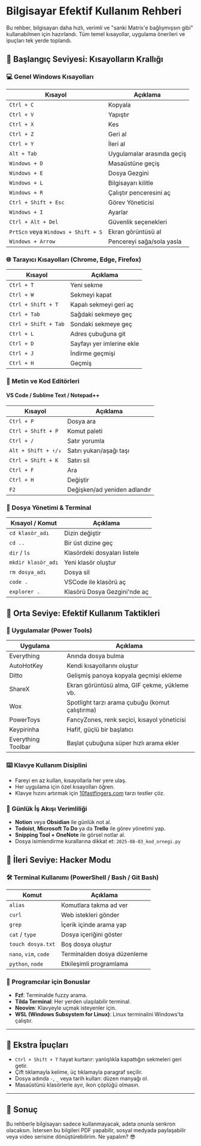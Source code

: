 # Bilgisayar Efektif Kullanım Rehberi

Bu rehber, bilgisayarı daha hızlı, verimli ve "sanki Matrix'e bağlıymışsın gibi" kullanabilmen için hazırlandı. Tüm temel kısayollar, uygulama önerileri ve ipuçları tek yerde toplandı.

## 📌 Başlangıç Seviyesi: Kısayolların Krallığı

### 💻 Genel Windows Kısayolları

| Kısayol                             | Açıklama                   |
| ----------------------------------- | -------------------------- |
| `Ctrl + C`                          | Kopyala                    |
| `Ctrl + V`                          | Yapıştır                   |
| `Ctrl + X`                          | Kes                        |
| `Ctrl + Z`                          | Geri al                    |
| `Ctrl + Y`                          | İleri al                   |
| `Alt + Tab`                         | Uygulamalar arasında geçiş |
| `Windows + D`                       | Masaüstüne geçiş           |
| `Windows + E`                       | Dosya Gezgini              |
| `Windows + L`                       | Bilgisayarı kilitle        |
| `Windows + R`                       | Çalıştır penceresini aç    |
| `Ctrl + Shift + Esc`                | Görev Yöneticisi           |
| `Windows + I`                       | Ayarlar                    |
| `Ctrl + Alt + Del`                  | Güvenlik seçenekleri       |
| `PrtScn` veya `Windows + Shift + S` | Ekran görüntüsü al         |
| `Windows + Arrow`                   | Pencereyi sağa/sola yasla  |

### 🌐 Tarayıcı Kısayolları (Chrome, Edge, Firefox)

| Kısayol              | Açıklama                  |
| -------------------- | ------------------------- |
| `Ctrl + T`           | Yeni sekme                |
| `Ctrl + W`           | Sekmeyi kapat             |
| `Ctrl + Shift + T`   | Kapalı sekmeyi geri aç    |
| `Ctrl + Tab`         | Sağdaki sekmeye geç       |
| `Ctrl + Shift + Tab` | Sondaki sekmeye geç       |
| `Ctrl + L`           | Adres çubuğuna git        |
| `Ctrl + D`           | Sayfayı yer imlerine ekle |
| `Ctrl + J`           | İndirme geçmişi           |
| `Ctrl + H`           | Geçmiş                    |

### 🧠 Metin ve Kod Editörleri

#### VS Code / Sublime Text / Notepad++

| Kısayol             | Açıklama                     |
| ------------------- | ---------------------------- |
| `Ctrl + P`          | Dosya ara                    |
| `Ctrl + Shift + P`  | Komut paleti                 |
| `Ctrl + /`          | Satır yorumla                |
| `Alt + Shift + ↑/↓` | Satırı yukarı/aşağı taşı     |
| `Ctrl + Shift + K`  | Satırı sil                   |
| `Ctrl + F`          | Ara                          |
| `Ctrl + H`          | Değiştir                     |
| `F2`                | Değişken/ad yeniden adlandır |

### 📂 Dosya Yönetimi & Terminal

| Kısayol / Komut    | Açıklama                     |
| ------------------ | ---------------------------- |
| `cd klasör_adı`    | Dizin değiştir               |
| `cd ..`            | Bir üst dizine geç           |
| `dir` / `ls`       | Klasördeki dosyaları listele |
| `mkdir klasör_adı` | Yeni klasör oluştur          |
| `rm dosya_adı`     | Dosya sil                    |
| `code .`           | VSCode ile klasörü aç        |
| `explorer .`       | Klasörü Dosya Gezgini'nde aç |

## 🚀 Orta Seviye: Efektif Kullanım Taktikleri

### 🔧 Uygulamalar (Power Tools)

| Uygulama           | Açıklama                                        |
| ------------------ | ----------------------------------------------- |
| Everything         | Anında dosya bulma                              |
| AutoHotKey         | Kendi kısayollarını oluştur                     |
| Ditto              | Gelişmiş panoya kopyala geçmişi ekleme          |
| ShareX             | Ekran görüntüsü alma, GIF çekme, yükleme vb.    |
| Wox                | Spotlight tarzı arama çubuğu (komut çalıştırma) |
| PowerToys          | FancyZones, renk seçici, kısayol yöneticisi     |
| Keypirinha         | Hafif, güçlü bir başlatıcı                      |
| Everything Toolbar | Başlat çubuğuna süper hızlı arama ekler         |

### ⌨️ Klavye Kullanım Disiplini

* Fareyi en az kullan, kısayollarla her yere ulaş.
* Her uygulama için özel kısayolları öğren.
* Klavye hızını artırmak için [10fastfingers.com](https://10fastfingers.com/) tarzı testler çöz.

### 🎯 Günlük İş Akışı Verimliliği

* **Notion** veya **Obsidian** ile günlük not al.
* **Todoist**, **Microsoft To Do** ya da **Trello** ile görev yönetimi yap.
* **Snipping Tool + OneNote** ile görsel notlar al.
* Dosya isimlendirme kurallarına dikkat et: `2025-08-03_kod_ornegi.py`

## 🧠 İleri Seviye: Hacker Modu

### 🛠 Terminal Kullanımı (PowerShell / Bash / Git Bash)

| Komut                 | Açıklama                    |
| --------------------- | --------------------------- |
| `alias`               | Komutlara takma ad ver      |
| `curl`                | Web istekleri gönder        |
| `grep`                | İçerik içinde arama yap     |
| `cat` / `type`        | Dosya içeriğini göster      |
| `touch dosya.txt`     | Boş dosya oluştur           |
| `nano`, `vim`, `code` | Terminalden dosya düzenleme |
| `python`, `node`      | Etkileşimli programlama     |

### 🧰 Programcılar için Bonuslar

* **Fzf**: Terminalde fuzzy arama.
* **Tilda Terminal**: Her yerden ulaşılabilir terminal.
* **Neovim**: Klavyeyle uçmak isteyenler için.
* **WSL (Windows Subsystem for Linux)**: Linux terminalini Windows’ta çalıştır.

---

## 🎉 Ekstra İpuçları

* `Ctrl + Shift + T` hayat kurtarır: yanlışlıkla kapattığın sekmeleri geri getir.
* Çift tıklamayla kelime, üç tıklamayla paragraf seçilir.
* Dosya adında `-`, `_` veya tarih kullan: düzen manyağı ol.
* Masaüstünü klasörlerle ayır, ikon çöplüğü olmasın.

---

## 🚀 Sonuç

Bu rehberle bilgisayarı sadece kullanmayacak, adeta onunla senkron olacaksın. İstersen bu bilgileri PDF yapabilir, sosyal medyada paylaşabilir veya video serisine dönüştürebilirim. Ne yapalım? 😎
